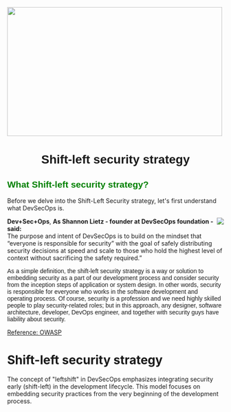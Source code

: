 <!-- GIF -->
<img align="center" height="300" width="500" src="https://github.com/madhucnghubphilips/Open-Source-Components-Usage/blob/main/Resource/coder3.gif" />
<!-- Header Section -->
<h1 align="center"><font face="Arial">Shift-left security strategy </font></h1>

<h2 align="left"><font face="Arial"><span style="color:green">What Shift-left security strategy?</span></font></h2>

Before we delve into the Shift-Left Security strategy, let's first understand what DevSecOps is.
<!-- PNG -->
<img align="right"  src="https://github.com/madhucnghubphilips/Shift-Left-Security-strategy/blob/main/Resources/DevSecOps.png" />

**Dev+Sec+Ops**, **__As Shannon Lietz - founder at DevSecOps foundation - said:__**<br>
The purpose and intent of DevSecOps is to build on the mindset that “everyone is responsible for security” with the goal of safely distributing security decisions at speed and scale to those who hold the highest level of context without sacrificing the safety required.”

<font face="Arial">As a simple definition, the shift-left security strategy is a way or solution to embedding security as a part of our development process and consider security from the inception steps of application or system design. In other words, security is responsible for everyone who works in the software development and operating process. Of course, security is a profession and we need highly skilled people to play security-related roles; but in this approach, any designer, software architecture, developer, DevOps engineer, and together with security guys have liability about security.</span></font>

<a href="https://owasp.org/www-project-devsecops-guideline/latest/00a-Overview">Reference: OWASP</a>


# Shift-left security strategy
The concept of "leftshift" in DevSecOps emphasizes integrating security early (shift-left) in the development lifecycle. This model focuses on embedding security practices from the very beginning of the development process.
